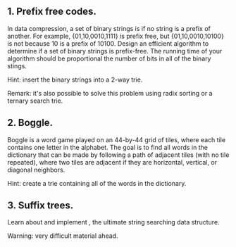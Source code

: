 

## 1. Prefix free codes. 
In data compression, a set of binary strings is if no string is a prefix of another. 
For example, {01,10,0010,1111} is prefix free, but {01,10,0010,10100} is not because 10 is a prefix of 10100. 
Design an efficient algorithm to determine if a set of binary strings is prefix-free. 
The running time of your algorithm should be proportional the number of bits in all of the binary stings.

Hint: insert the binary strings into a 2-way trie.

Remark: it's also possible to solve this problem using radix sorting or a ternary search trie.

## 2. Boggle. 
Boggle is a word game played on an 44-by-44 grid of tiles, where each tile contains one letter in the alphabet. 
The goal is to find all words in the dictionary that can be made by following a path of adjacent tiles (with no tile repeated), 
where two tiles are adjacent if they are horizontal, vertical, or diagonal neighbors.

Hint: create a trie containing all of the words in the dictionary.

## 3. Suffix trees. 
Learn about and implement , the ultimate string searching data structure.

Warning: very difficult material ahead.


